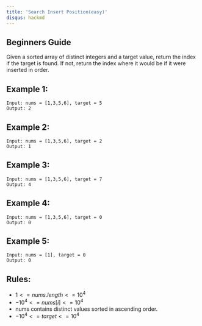 ```yaml
---
title: 'Search Insert Position(easy)'
disqus: hackmd
---
```


## Beginners Guide

Given a sorted array of distinct integers and a target value, return the index if the target is found. If not, return the index where it would be if it were inserted in order.


Example 1:
---
```go=
Input: nums = [1,3,5,6], target = 5
Output: 2
```

Example 2:
---
```go=
Input: nums = [1,3,5,6], target = 2
Output: 1
```

Example 3:
---
```go=
Input: nums = [1,3,5,6], target = 7
Output: 4
```

Example 4:
---
```go=
Input: nums = [1,3,5,6], target = 0
Output: 0
```

Example 5:
---
```go=
Input: nums = [1], target = 0
Output: 0
```

Rules:
---
* $1 <= nums.length <= 10^4$
* $-10^4 <= nums[i] <= 10^4$
* nums contains distinct values sorted in ascending order.
* $-10^4 <= target <= 10^4$